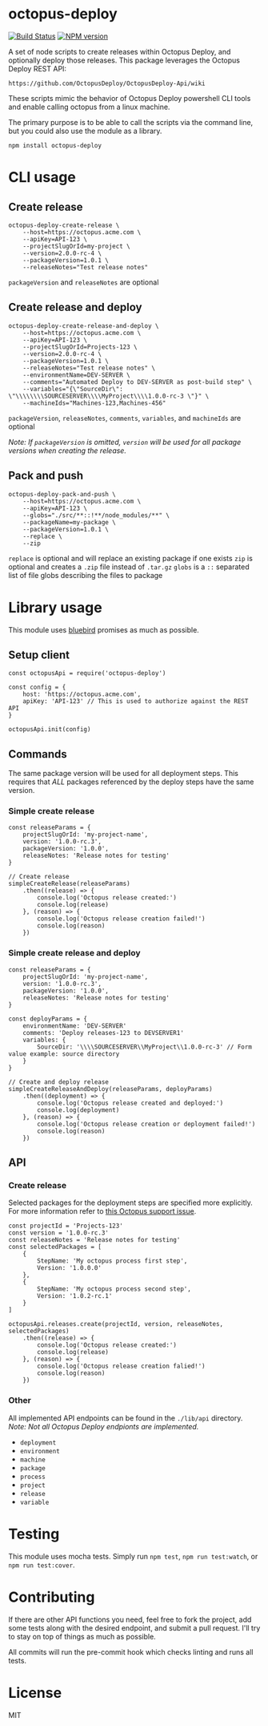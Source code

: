# octopus-deploy

[![Build Status](https://travis-ci.org/parkerholladay/node-octopus-deploy.svg?branch=master)](https://travis-ci.org/parkerholladay/node-octopus-deploy)
[![NPM version](https://badge.fury.io/js/octopus-deploy.png)](http://badge.fury.io/js/octopus-deploy)

A set of node scripts to create releases within Octopus Deploy, and optionally deploy those releases.
This package leverages the Octopus Deploy REST API:

```
https://github.com/OctopusDeploy/OctopusDeploy-Api/wiki
```

These scripts mimic the behavior of Octopus Deploy powershell CLI tools and enable calling octopus from a linux machine.

The primary purpose is to be able to call the scripts via the command line, but you could also use the module as a library.

```
npm install octopus-deploy
```

# CLI usage

## Create release

```
octopus-deploy-create-release \
    --host=https://octopus.acme.com \
    --apiKey=API-123 \
    --projectSlugOrId=my-project \
    --version=2.0.0-rc-4 \
    --packageVersion=1.0.1 \
    --releaseNotes="Test release notes"
```
`packageVersion` and `releaseNotes` are optional

## Create release and deploy

```
octopus-deploy-create-release-and-deploy \
    --host=https://octopus.acme.com \
    --apiKey=API-123 \
    --projectSlugOrId=Projects-123 \
    --version=2.0.0-rc-4 \
    --packageVersion=1.0.1 \
    --releaseNotes="Test release notes" \
    --environmentName=DEV-SERVER \
    --comments="Automated Deploy to DEV-SERVER as post-build step" \
    --variables="{\"SourceDir\": \"\\\\\\\\SOURCESERVER\\\\MyProject\\\\1.0.0-rc-3 \"}" \
    --machineIds="Machines-123,Machines-456"
```
`packageVersion`, `releaseNotes`, `comments`, `variables`, and `machineIds` are optional

_Note: If `packageVersion` is omitted, `version` will be used for all package versions when creating the release._

## Pack and push

```
octopus-deploy-pack-and-push \
    --host=https://octopus.acme.com \
    --apiKey=API-123 \
    --globs="./src/**::!**/node_modules/**" \
    --packageName=my-package \
    --packageVersion=1.0.1 \
    --replace \
    --zip
```
`replace` is optional and will replace an existing package if one exists
`zip` is optional and creates a `.zip` file instead of `.tar.gz`
`globs` is a `::` separated list of file globs describing the files to package

# Library usage

This module uses [bluebird](https://github.com/petkaantonov/bluebird) promises as much as possible.

## Setup client

```
const octopusApi = require('octopus-deploy')

const config = {
    host: 'https://octopus.acme.com',
    apiKey: 'API-123' // This is used to authorize against the REST API
}

octopusApi.init(config)
```

## Commands

The same package version will be used for all deployment steps. This requires that _ALL_ packages referenced by the deploy steps have the same version.

### Simple create release

```
const releaseParams = {
    projectSlugOrId: 'my-project-name',
    version: '1.0.0-rc.3',
    packageVersion: '1.0.0',
    releaseNotes: 'Release notes for testing'
}

// Create release
simpleCreateRelease(releaseParams)
    .then((release) => {
        console.log('Octopus release created:')
        console.log(release)
    }, (reason) => {
        console.log('Octopus release creation failed!')
        console.log(reason)
    })
```

### Simple create release and deploy

```
const releaseParams = {
    projectSlugOrId: 'my-project-name',
    version: '1.0.0-rc.3',
    packageVersion: '1.0.0',
    releaseNotes: 'Release notes for testing'
}

const deployParams = {
    environmentName: 'DEV-SERVER'
    comments: 'Deploy releases-123 to DEVSERVER1'
    variables: {
        SourceDir: '\\\\SOURCESERVER\\MyProject\\1.0.0-rc-3' // Form value example: source directory
    }
}

// Create and deploy release
simpleCreateReleaseAndDeploy(releaseParams, deployParams)
    .then((deployment) => {
        console.log('Octopus release created and deployed:')
        console.log(deployment)
    }, (reason) => {
        console.log('Octopus release creation or deployment failed!')
        console.log(reason)
    })
```

## API

### Create release

Selected packages for the deployment steps are specified more explicitly. For more information refer to [this Octopus support issue](http://help.octopusdeploy.com/discussions/problems/35372-create-release-a-version-must-be-specified-for-every-included-nuget-package).

```
const projectId = 'Projects-123'
const version = '1.0.0-rc.3'
const releaseNotes = 'Release notes for testing'
const selectedPackages = [
    {
        StepName: 'My octopus process first step',
        Version: '1.0.0.0'
    },
    {
        StepName: 'My octopus process second step',
        Version: '1.0.2-rc.1'
    }
]

octopusApi.releases.create(projectId, version, releaseNotes, selectedPackages)
    .then((release) => {
        console.log('Octopus release created:')
        console.log(release)
    }, (reason) => {
        console.log('Octopus release creation falied!')
        console.log(reason)
    })
```

### Other

All implemented API endpoints can be found in the `./lib/api` directory. _Note: Not all Octopus Deploy endpionts are implemented._

- `deployment`
- `environment`
- `machine`
- `package`
- `process`
- `project`
- `release`
- `variable`

# Testing

This module uses mocha tests. Simply run `npm test`, `npm run test:watch`, or `npm run test:cover`.

# Contributing

If there are other API functions you need, feel free to fork the project, add some tests along with the desired endpoint, and submit a pull request.
I'll try to stay on top of things as much as possible.

All commits will run the pre-commit hook which checks linting and runs all tests.

# License

MIT
